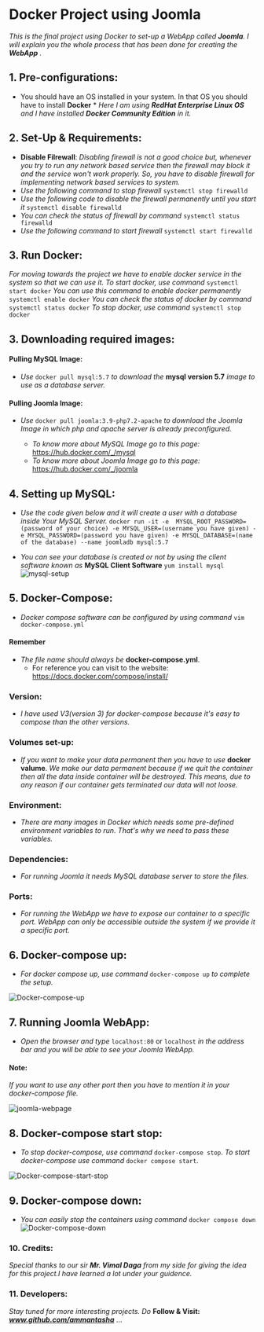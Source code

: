 # Docker Project using Joomla
*This is the final project using Docker to set-up a WebApp called **Joomla**.*
*I will explain you the whole process that has been done for creating the **WebApp** .*


## 1. Pre-configurations:
* You should have an OS installed in your system. In that OS you should have to install **Docker** * 
*Here I am using **RedHat Enterprise Linux OS** and I have installed **Docker Community Edition** in it.*


## 2. Set-Up & Requirements:
* **Disable Filrewall**: *Disabling firewall is not a good choice but, whenever you try to run any network based service then the firewall may block it and the service won't work properly. So, you have to disable firewall for implementing network based services to system.*
* *Use the following command to stop firewall*
  `systemctl stop firewalld`
* *Use the following code to disable the firewall permanently until you start it*
  `systemctl disable firewalld`
* *You can check the status of firewall by command*
  `systemctl status firewalld`
* *Use the following command to start firewall*
  `systemctl start firewalld`
  
  
## 3. Run Docker: 
*For moving towards the project we have to enable docker service in the system so that we can use it.*
  *To start docker, use command*
   `systemctl start docker`
  *You can use this command to enable docker permanently*
   `systemctl enable docker`
  *You can check the status of docker by command*
    `systemctl status docker`
  *To stop docker, use command*
    `systemctl stop docker`
    
    
## 3. Downloading required images:

#### Pulling MySQL Image:
  * *Use* `docker pull mysql:5.7` *to download the* **mysql version 5.7** *image to use as a database server.*
 
 
#### Pulling Joomla Image:
  * *Use* `docker pull joomla:3.9-php7.2-apache` *to download the Joomla Image in which php and apache server is already preconfigured.*
  
     * *To know more about MySQL Image go to this page:* https://hub.docker.com/_/mysql
      * *To know more about Joomla Image go to this page:* https://hub.docker.com/_/joomla
      
      
## 4. Setting up MySQL:
* *Use the code given below and it will create a user with a database inside Your MySQL Server.*
  `docker run -it -e  MYSQL_ROOT_PASSWORD=(password of your choice) -e MYSQL_USER=(username you have given) -e MYSQL_PASSWORD=(password you have given) -e MYSQL_DATABASE=(name of the database) --name joomladb mysql:5.7` 

* *You can see your database is created or not by using the client software known as* **MySQL Client Software**
  `yum install mysql`
![mysql-setup](https://user-images.githubusercontent.com/62848573/80829589-11d33180-8c05-11ea-84e3-6d007702f26d.png)


## 5. Docker-Compose:
* *Docker compose software can be configured by using command*
  `vim docker-compose.yml`
  
#### Remember 
* *The file name should always be* **docker-compose.yml**.
  *  For reference you can visit to the website: https://docs.docker.com/compose/install/
  
  
### Version:
   * *I have used V3(version 3) for docker-compose because it's easy to compose than the other versions.*
   
   
### Volumes set-up:
   * *If you want to make your data permanent then you have to use* **docker valume**. *We make our data permanent because if we quit the container then all the data inside container will be destroyed. This means, due to any reason if our container gets terminated our data will not loose.*
   
   
### Environment:
   * *There are many images in Docker which needs some pre-defined environment variables to run. That's why we need to pass these variables.*
   
   
### Dependencies:
  * *For running Joomla it needs MySQL database server to store the files.*
  
  
### Ports:
  * *For running the WebApp we have to expose our container to a specific port. WebApp can only be accessible outside the system if we provide it a specific port.*
   
   
## 6. Docker-compose up:
  * *For docker compose up, use command* `docker-compose up` *to complete the setup.*
  
![Docker-compose-up](https://user-images.githubusercontent.com/62848573/80828475-f36c3680-8c02-11ea-907c-13096cc83f5c.png)



## 7. Running Joomla WebApp:
  * *Open the browser and type* `localhost:80` or `localhost` *in the address bar and you will be able to see your Joomla WebApp.*
  
#### Note: 
  *If you want to use any other port then you have to mention it in your docker-compose file.*
  
![joomla-webpage](https://user-images.githubusercontent.com/62848573/80828804-8ad18980-8c03-11ea-8576-de1ee58bbbef.png)

## 8. Docker-compose start stop:
   * *To stop docker-compose, use command* `docker-compose stop`. *To start docker-compose use command* `docker compose start`.
   
![Docker-compose-start-stop](https://user-images.githubusercontent.com/62848573/80828152-6628e200-8c02-11ea-8e63-c81df83f99eb.png)

## 9. Docker-compose down:
  * *You can easily stop the containers using command* `docker compose down` 
![Docker-compose-down](https://user-images.githubusercontent.com/62848573/80745232-9b1f3100-8b3d-11ea-8cb9-9fb3d43f9fc7.png)



### 10. Credits:
 *Special thanks to our sir **Mr. Vimal Daga** from my side for giving the idea for this project.I have learned a lot under your guidence.*

### 11. Developers:
*Stay tuned for more interesting projects. Do* **Follow & Visit:** 
***www.github.com/ammantasha*** ...


   

